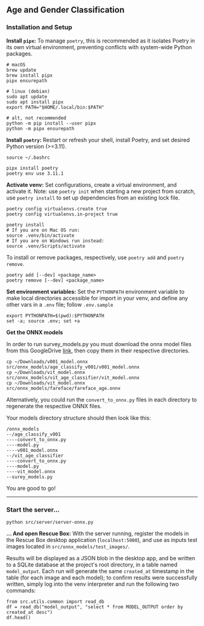 ## Age and Gender Classification

### Installation and Setup

**Install `pipx`:** To manage `poetry`, this is recommended as it isolates Poetry in its own virtual environment, preventing conflicts with system-wide Python packages.
    
    # macOS
    brew update
    brew install pipx
    pipx ensurepath

    # linux (debian)
    sudo apt update
    sudo apt install pipx
    export PATH="$HOME/.local/bin:$PATH"

    # alt, not recommended
    python -m pip install --user pipx
    python -m pipx ensurepath

**Install `poetry`:** Restart or refresh your shell, install Poetry, and set desired Python version (>=3.11).

    source ~/.bashrc

    pipx install poetry
    poetry env use 3.11.1

**Activate venv:** Set configurations, create a virtual environment, and activate it. Note: use `poetry init` when starting a new project from scratch, use `poetry install` to set up dependencies from an existing lock file.

    poetry config virtualenvs.create true
    poetry config virtualenvs.in-project true

    poetry install
    # If you are on Mac OS run:
    source .venv/bin/activate
    # If you are on Windows run instead:
    source .venv/Scripts/activate

To install or remove packages, respectively, use `poetry add` and `poetry remove`.

    poetry add [--dev] <package_name>
    poetry remove [--dev] <package_name>

**Set environment variables:** Set the `PYTHONPATH` environment variable to make local directories accessible for import in your venv, and define any other vars in a `.env` file; follow `.env.sample`

    export PYTHONPATH=$(pwd):$PYTHONPATH
    set -a; source .env; set +a

**Get the ONNX models**

In order to run survey_models.py you must download the onnx model files from this GoogleDrive [link](https://drive.google.com/drive/folders/1IgG6w6lJ9cd8Qlckd7HwdBUjWCd_-gxN), then copy them in their respective directories.

    cp ~/Downloads/v001_model.onnx src/onnx_models/age_classify_v001/v001_model.onnx 
    cp ~/Downloads/vit_model.onnx src/onnx_models/vit_age_classifier/vit_model.onnx
    cp ~/Downloads/vit_model.onnx src/onnx_models/fareface/fareface_age.onnx

Alternatively, you could run the `convert_to_onnx.py` files in each directory to regenerate the respective ONNX files.

Your models directory structure should then look like this:
```
/onnx_models
--/age_classify_v001
----convert_to_onnx.py
----model.py
----v001_model.onnx
--/vit_age_classifier
----convert_to_onnx.py
----model.py
----vit_model.onnx
--surey_models.py
```


You are good to go!

---

### Start the server...
    python src/server/server-onnx.py

**... And open Rescue Box:** With the server running, register the models in the Rescue Box desktop application (`localhost:5000`), and use as inputs test images located in `src/onnx_models/test_images/`. 

Results will be displayed as a JSON blob in the desktop app, and be written to a SQLite database at the project's root directory, in a table named `model_output`. Each run will generate the same `created_at` timestamp in the table (for each image and each model); to confirm results were successfully written, simply log into the venv interpreter and run the following two commands:

    from src.utils.common import read_db
    df = read_db("model_output", "select * from MODEL_OUTPUT order by created_at desc")
    df.head()




